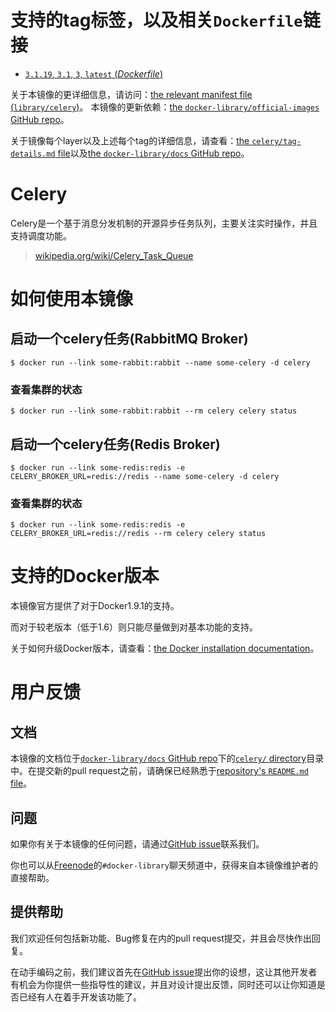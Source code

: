 # 支持的tag标签，以及相关`Dockerfile`链接

-	[`3.1.19`, `3.1`, `3`, `latest` (*Dockerfile*)](https://github.com/docker-library/celery/blob/e2bc6ae91c1b584fd6c2b65976e0ccb42c17db4e/Dockerfile)

关于本镜像的更详细信息，请访问：[the relevant manifest file (`library/celery`)](https://github.com/docker-library/official-images/blob/master/library/celery)。 本镜像的更新依赖：[the `docker-library/official-images` GitHub repo](https://github.com/docker-library/official-images)。

关于镜像每个layer以及上述每个tag的详细信息，请查看：[the `celery/tag-details.md` file](https://github.com/docker-library/docs/blob/master/celery/tag-details.md)以及[the `docker-library/docs` GitHub repo](https://github.com/docker-library/docs)。

# Celery

Celery是一个基于消息分发机制的开源异步任务队列，主要关注实时操作，并且支持调度功能。

> [wikipedia.org/wiki/Celery_Task_Queue](https://en.wikipedia.org/wiki/Celery_Task_Queue)

# 如何使用本镜像

## 启动一个celery任务(RabbitMQ Broker)

```console
$ docker run --link some-rabbit:rabbit --name some-celery -d celery
```

### 查看集群的状态

```console
$ docker run --link some-rabbit:rabbit --rm celery celery status
```

## 启动一个celery任务(Redis Broker)

```console
$ docker run --link some-redis:redis -e CELERY_BROKER_URL=redis://redis --name some-celery -d celery
```

### 查看集群的状态

```console
$ docker run --link some-redis:redis -e CELERY_BROKER_URL=redis://redis --rm celery celery status
```

# 支持的Docker版本

本镜像官方提供了对于Docker1.9.1的支持。

而对于较老版本（低于1.6）则只能尽量做到对基本功能的支持。

关于如何升级Docker版本，请查看：[the Docker installation documentation](https://docs.docker.com/installation/)。

# 用户反馈

## 文档

本镜像的文档位于[`docker-library/docs` GitHub repo](https://github.com/docker-library/docs)下的[`celery/` directory](https://github.com/docker-library/docs/tree/master/celery)目录中。在提交新的pull request之前，请确保已经熟悉于[repository's `README.md` file](https://github.com/docker-library/docs/blob/master/README.md)。

## 问题

如果你有关于本镜像的任何问题，请通过[GitHub issue](https://github.com/docker-library/celery/issues)联系我们。

你也可以从[Freenode](https://freenode.net)的`#docker-library`聊天频道中，获得来自本镜像维护者的直接帮助。

## 提供帮助

我们欢迎任何包括新功能、Bug修复在内的pull request提交，并且会尽快作出回复。

在动手编码之前，我们建议首先在[GitHub issue](https://github.com/docker-library/celery/issues)提出你的设想，这让其他开发者有机会为你提供一些指导性的建议，并且对设计提出反馈，同时还可以让你知道是否已经有人在着手开发该功能了。
